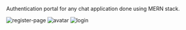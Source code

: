 Authentication portal for any chat application done using MERN stack.

![register-page](https://github.com/user-attachments/assets/7fa48673-fc71-45d6-bbe6-497a89016d7c)
![avatar](https://github.com/user-attachments/assets/6e0897d8-cf89-4f94-a01d-3e023fbf3548)
![login](https://github.com/user-attachments/assets/1cbb1a10-bc75-45d0-b576-832199897945)


